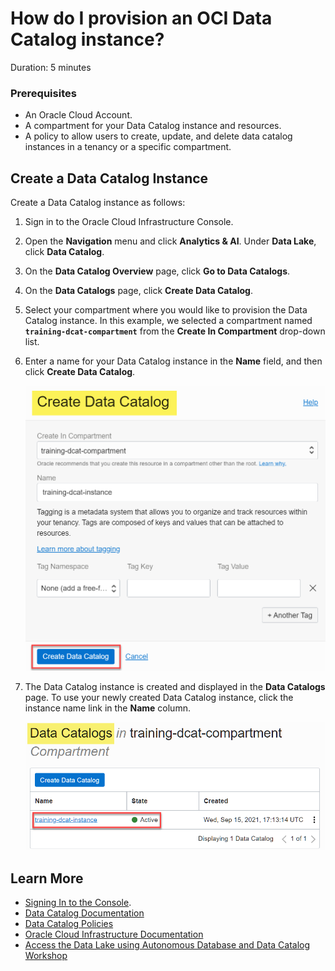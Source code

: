 # How do I provision an OCI Data Catalog instance?
Duration: 5 minutes

### Prerequisites
* An Oracle Cloud Account.
* A compartment for your Data Catalog instance and resources.
* A policy to allow users to create, update, and delete data catalog instances in a  tenancy or a specific compartment.

## Create a Data Catalog Instance
Create a Data Catalog instance as follows:

1. Sign in to the Oracle Cloud Infrastructure Console.

2. Open the **Navigation** menu and click **Analytics & AI**. Under **Data Lake**, click **Data Catalog**.

3. On the **Data Catalog Overview** page, click **Go to Data Catalogs**.

4. On the **Data Catalogs** page, click **Create Data Catalog**.

5. Select your compartment where you would like to provision the Data Catalog instance. In this example, we selected a compartment named **`training-dcat-compartment`** from the **Create In Compartment** drop-down list.

6. Enter a name for your Data Catalog instance in the **Name** field, and then click **Create Data Catalog**.

    ![The completed Create Data Catalog dialog box is displayed. The Create Data Catalog button is highlighted.](./images/create-data-catalog.png " ")

7. The Data Catalog instance is created and displayed in the **Data Catalogs** page. To use your newly created Data Catalog instance, click the instance name link in the **Name** column.

    ![The newly created Data Catalog instance is displayed with an Active state.](./images/click-data-catalog.png " ")

## Learn More

* [Signing In to the Console](https://docs.cloud.oracle.com/en-us/iaas/Content/GSG/Tasks/signingin.htm).
* [Data Catalog Documentation](https://docs.oracle.com/en-us/iaas/data-catalog/home.htm)
* [Data Catalog Policies](https://docs.oracle.com/en-us/iaas/data-catalog/using/policies.htm)
* [Oracle Cloud Infrastructure Documentation](https://docs.oracle.com/en-us/iaas/Content/GSG/Concepts/baremetalintro.htm)
* [Access the Data Lake using Autonomous Database and Data Catalog Workshop](https://apexapps.oracle.com/pls/apex/dbpm/r/livelabs/view-workshop?wid=877)
